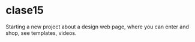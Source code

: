 # clase15
Starting a new project about a design web page, where you can enter and shop, see templates, videos.
